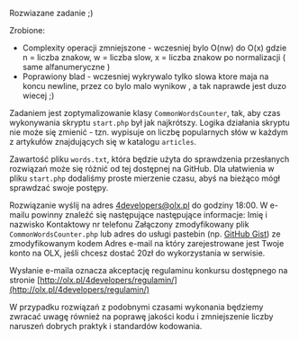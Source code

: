 Rozwiazane zadanie ;)

Zrobione:
* Complexity operacji zmniejszone - wczesniej bylo O(nw) do O(x) gdzie n = liczba znakow, w = liczba slow, x = liczba znakow po normalizacji ( same alfanumeryczne )
* Poprawiony blad - wczesniej wykrywalo tylko slowa ktore maja na koncu newline, przez co bylo malo wynikow , a tak naprawde jest duzo wiecej ;)


Zadaniem jest zoptymalizowanie klasy `CommonWordsCounter`, tak, aby czas wykonywania skryptu `start.php` był jak najkrótszy. Logika działania skryptu nie może się zmienić - tzn. wypisuje on liczbę popularnych słów w każdym z artykułów znajdujących się w katalogu `articles`.

Zawartość pliku `words.txt`, która będzie użyta do sprawdzenia przesłanych rozwiązań może się różnić od tej dostępnej na GitHub. Dla ułatwienia w pliku `start.php` dodaliśmy proste mierzenie czasu, abyś na bieżąco mógł sprawdzać swoje postępy.

Rozwiązanie wyślij na adres 4developers@olx.pl do godziny 18:00. W e-mailu powinny znaleźć się następujące następujące informacje:
Imię i nazwisko
Kontaktowy nr telefonu
Załączony zmodyfikowany plik `CommonWordsCounter.php` lub adres do usługi pastebin (np. [GitHub Gist](https://gist.github.com/)) ze zmodyfikowanym kodem
Adres e-mail na który zarejestrowane jest Twoje konto na OLX, jeśli chcesz dostać 20zł do wykorzystania w serwisie.
 

Wysłanie e-maila oznacza akceptację regulaminu konkursu dostępnego na stronie [http://olx.pl/4developers/regulamin/](http://olx.pl/4developers/regulamin/)

W przypadku rozwiązań z podobnymi czasami wykonania będziemy zwracać uwagę również na poprawę jakości kodu i zmniejszenie liczby naruszeń dobrych praktyk i standardów kodowania.
